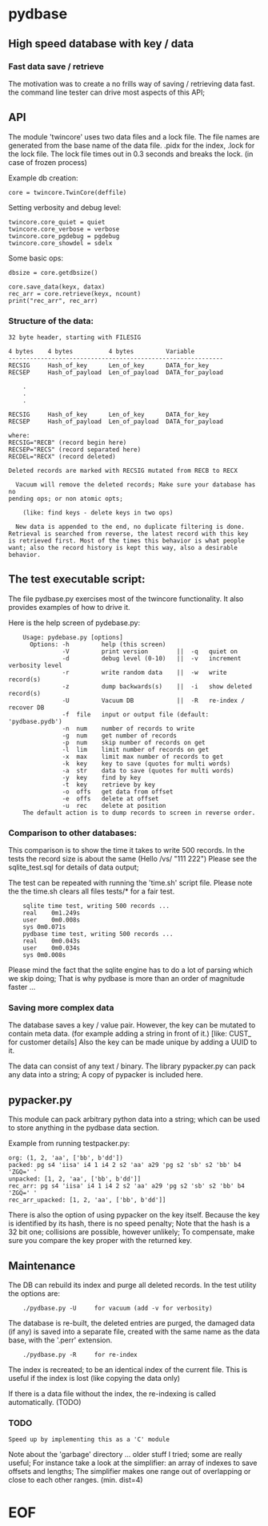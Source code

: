 # pydbase

## High speed database with key / data

### Fast data save / retrieve

  The motivation was to create a no frills way of saving / retrieving data fast.
  the command line tester can drive most aspects of this API;

## API

The module 'twincore' uses two data files and a lock file. The file names are generated
from the base name of the data file. .pidx for the index, .lock for the lock file.
The lock file times out in 0.3 seconds and breaks the lock. (in case of frozen process)

Example db creation:

    core = twincore.TwinCore(deffile)

Setting verbosity and debug level:

    twincore.core_quiet = quiet
    twincore.core_verbose = verbose
    twincore.core_pgdebug = pgdebug
    twincore.core_showdel = sdelx

Some basic ops:

    dbsize = core.getdbsize()

    core.save_data(keyx, datax)
    rec_arr = core.retrieve(keyx, ncount)
    print("rec_arr", rec_arr)

### Structure of the data:

    32 byte header, starting with FILESIG

    4 bytes    4 bytes          4 bytes         Variable
    ------------------------------------------------------------
    RECSIG     Hash_of_key      Len_of_key      DATA_for_key
    RECSEP     Hash_of_payload  Len_of_payload  DATA_for_payload

        .
        .
        .

    RECSIG     Hash_of_key      Len_of_key      DATA_for_key
    RECSEP     Hash_of_payload  Len_of_payload  DATA_for_payload

    where:
    RECSIG="RECB" (record begin here)
    RECSEP="RECS" (record separated here)
    RECDEL="RECX" (record deleted)

    Deleted records are marked with RECSIG mutated from RECB to RECX

      Vacuum will remove the deleted records; Make sure your database has no
    pending ops; or non atomic opts;

        (like: find keys - delete keys in two ops)

      New data is appended to the end, no duplicate filtering is done.
    Retrieval is searched from reverse, the latest record with this key
    is retrieved first. Most of the times this behavior is what people
    want; also the record history is kept this way, also a desirable
    behavior.

## The test executable script:

The file pydbase.py exercises most of the twincore functionality. It also
provides examples of how to drive it.

Here is the help screen of pydebase.py:

        Usage: pydebase.py [options]
          Options: -h         help (this screen)
                   -V         print version        ||  -q   quiet on
                   -d         debug level (0-10)   ||  -v   increment verbosity level
                   -r         write random data    ||  -w   write record(s)
                   -z         dump backwards(s)    ||  -i   show deleted record(s)
                   -U         Vacuum DB            ||  -R   re-index / recover DB
                   -f  file   input or output file (default: 'pydbase.pydb')
                   -n  num    number of records to write
                   -g  num    get number of records
                   -p  num    skip number of records on get
                   -l  lim    limit number of records on get
                   -x  max    limit max number of records to get
                   -k  key    key to save (quotes for multi words)
                   -a  str    data to save (quotes for multi words)
                   -y  key    find by key
                   -t  key    retrieve by key
                   -o  offs   get data from offset
                   -e  offs   delete at offset
                   -u  rec    delete at position
        The default action is to dump records to screen in reverse order.

### Comparison to other databases:

 This comparison is to show the time it takes to write 500 records.
In the tests the record size is about the same (Hello /vs/ "111 222")
Please see the sqlite_test.sql for details of data output;

The test can be repeated with running the 'time.sh' script file.
Please note the the time.sh clears all files tests/* for a fair test.

        sqlite time test, writing 500 records ...
        real	0m1.249s
        user	0m0.008s
        sys	0m0.071s
        pydbase time test, writing 500 records ...
        real	0m0.043s
        user	0m0.034s
        sys	0m0.008s

  Please mind the fact that the sqlite engine has to do a lot of parsing which we
skip doing; That is why pydbase is more than an order of magnitude faster ...

### Saving more complex data

  The database saves a key / value pair. However, the key can be mutated to contain
meta data. (for example adding a string in front of it.) [like: CUST_  for customer details]
Also the key can be made unique by adding a UUID to it.

  The data can consist of any text / binary. The library pypacker.py can pack any data
into a string; A copy of pypacker is included here.

## pypacker.py

 This module can pack arbitrary python data into a string; which can be used to store
anything in the pydbase data section.

Example from running testpacker.py:

    org: (1, 2, 'aa', ['bb', b'dd'])
    packed: pg s4 'iisa' i4 1 i4 2 s2 'aa' a29 'pg s2 'sb' s2 'bb' b4 'ZGQ=' '
    unpacked: [1, 2, 'aa', ['bb', b'dd']]
    rec_arr: pg s4 'iisa' i4 1 i4 2 s2 'aa' a29 'pg s2 'sb' s2 'bb' b4 'ZGQ=' '
    rec_arr_upacked: [1, 2, 'aa', ['bb', b'dd']]

  There is also the option of using pypacker on the key itself. Because the key
is identified by its hash, there is no speed penalty; Note that the hash is a 32 bit
one; collisions are possible, however unlikely; To compensate, make sure you compare the
key proper with the returned key.

## Maintenance

  The DB can rebuild its index and purge all deleted records. In the test utility
the options are:

        ./pydbase.py -U     for vacuum (add -v for verbosity)

  The database is re-built, the deleted entries are purged, the damaged data (if any)
  is saved into a separate file, created with the same name as the data base,
  with the '.perr' extension.

        ./pydbase.py -R     for re-index

  The index is recreated; to be an identical index of the current file. This is useful if
the index is lost (like copying the data only)

  If there is a data file without the index, the re-indexing is called automatically. (TODO)

### TODO

    Speed up by implementing this as a 'C' module

  Note about the 'garbage' directory ... older stuff I tried; some are really useful; For
instance take a look at the simplifier: an array of indexes to save offsets and lengths;
The simplifier makes one range out of overlapping or close to each other ranges. (min. dist=4)

# EOF
